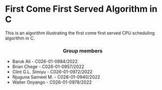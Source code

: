 <h1>First Come First Served Algorithm in C</h1>
This is an algorithm illustrating the first come first served CPU scheduling algorithm in C.

<center><h3>Group members</h3></center>
<ul>
<li>Baruk Ali         - C026-01-0984/2022</li>
<li>Brian Chege       - C026-01-0957/2022</li>
<li>Clint G.L. Simiyu - C026-01-0972/2022</li>
<li>Njuguna Samwel M. - C026-01-0940/2022</li>
<li>Walter Onyango    - C026-01-0978/2022</li>
</ul>
